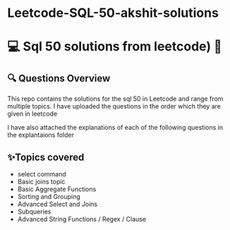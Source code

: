 # Leetcode-SQL-50-akshit-solutions

<h1>💻 Sql 50 solutions from leetcode) 🚀</h1>
<section>
  <h2> 🔍 Questions Overview</h2>
  <p> This repo contains the solutions for the sql 50 in Leetcode and range from multiple topics. I have uploaded the questions in the order which they are given in leetcode</p>
  <p> I have also attached the explanations of each of the following questions in the explantaions folder  </p>
</section>
<section>
  <h2> ✨Topics covered </h2>
  <ul>
  <li>select command</li>
  <li>Basic joins topic</li>
  <li>Basic Aggregate Functions</li>
  <li>Sorting and Grouping</li>
  <li>Advanced Select and Joins</li>
  <li>Subqueries</li>
  <li>Advanced String Functions / Regex / Clause</li>
  </ul>
</section>
